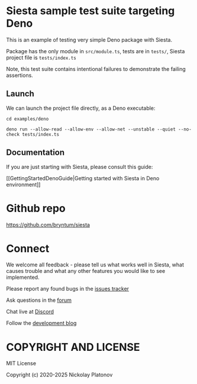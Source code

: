 Siesta sample test suite targeting Deno 
==========================================

This is an example of testing very simple Deno package with Siesta.

Package has the only module in `src/module.ts`, tests are in `tests/`, Siesta project file is `tests/index.ts`

Note, this test suite contains intentional failures to demonstrate the failing assertions.

Launch
------

We can launch the project file directly, as a Deno executable:

```shell
cd examples/deno

deno run --allow-read --allow-env --allow-net --unstable --quiet --no-check tests/index.ts
```

Documentation
-------------

If you are just starting with Siesta, please consult this guide:

[[GettingStartedDenoGuide|Getting started with Siesta in Deno environment]]


Github repo
===========

https://github.com/bryntum/siesta


Connect
=======

We welcome all feedback - please tell us what works well in Siesta, what causes trouble and what any other features you would like to see implemented.

Please report any found bugs in the [issues tracker](https://github.com/bryntum/siesta/issues)

Ask questions in the [forum](https://bryntum.com/forum/viewforum.php?f=20)

Chat live at [Discord](https://discord.gg/6mwJZGnwbq)

Follow the [development blog](https://www.bryntum.com/blog/)


COPYRIGHT AND LICENSE
=================

MIT License

Copyright (c) 2020-2025 Nickolay Platonov
